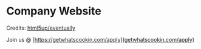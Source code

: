 # Company Website

Credits: [html5up/eventually](https://html5up.net/eventually)

Join us @ [https://getwhatscookin.com/apply](getwhatscookin.com/apply)